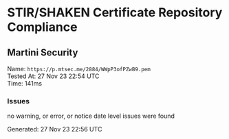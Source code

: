 # STIR/SHAKEN Certificate Repository Compliance

## Martini Security

Name: `https://p.mtsec.me/2884/WWpP3ofPZwB9.pem`\
Tested At: 27 Nov 23 22:54 UTC\
Time: 141ms

### Issues

no warning, or error, or notice date level issues were found

Generated: 27 Nov 23 22:56 UTC
